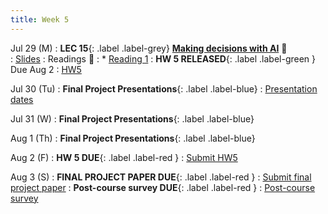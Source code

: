 ```yaml
---
title: Week 5 
---
```

Jul 29 (M)
: **LEC 15**{: .label .label-grey} **[Making decisions with AI](./)** 🎥  
    : [Slides](./)
: Readings 📖
: * [Reading 1](https://canvas.ucsd.edu/files/)
:  **HW 5 RELEASED**{: .label .label-green } Due Aug 2
    : [HW5](https://canvas.ucsd.edu/files/)

Jul 30 (Tu)
: **Final Project Presentations**{: .label .label-blue} 
    : [Presentation dates](https://canvas.ucsd.edu/files/)

Jul 31  (W)
: **Final Project Presentations**{: .label .label-blue} 

Aug 1 (Th)
: **Final Project  Presentations**{: .label .label-blue} 

Aug 2 (F)
:  **HW 5 DUE**{: .label .label-red } 
    : [Submit HW5](https://canvas.ucsd.edu/)
    
Aug 3 (S)
:  **FINAL PROJECT PAPER DUE**{: .label .label-red } 
    : [Submit final project paper](https://canvas.ucsd.edu/)
:  **Post-course survey DUE**{: .label .label-red } 
    : [Post-course survey](./)
